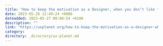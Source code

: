 ```yaml
---
title: "How to keep the motivation as a Designer, when you don’t like the industry"
date: 2023-05-26 12:49:24 +0000
dateadded: 2023-05-27 00:00:54 +0100
description: ""
link: "https://uxplanet.org/how-to-keep-the-motivation-as-a-designer-when-you-dont-like-the-industry-5033e18a3488?source=rss----819cc2aaeee0---4"
category:
directory: _directory/ux-planet.md
---
```


